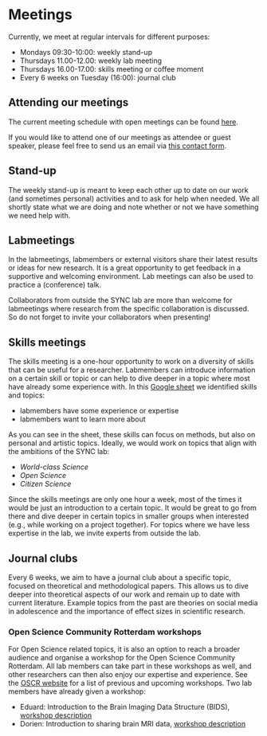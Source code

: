# Meetings

Currently, we meet at regular intervals for different purposes:  



- Mondays 09:30-10:00: weekly stand-up
- Thursdays 11.00-12.00: weekly lab meeting
- Thursdays 16.00-17.00: skills meeting or coffee moment
- Every 6 weeks on Tuesday (16:00): journal club  



## Attending our meetings

The current meeting schedule with open meetings can be found [here](https://eur.data.surfsara.nl/index.php/apps/onlyoffice/s/nRDFO4yc8ZPGZSp).  

If you would like to attend one of our meetings as attendee or guest speaker, please feel free to send us an email via [this contact form](https://erasmus-synclab.nl/contact/). 



## Stand-up

The weekly stand-up is meant to keep each other up to date on our work (and sometimes personal) activities and to ask for help when needed. We all shortly state what we are doing and note whether or not we have something we need help with.  



## Labmeetings

In the labmeetings, labmembers or external visitors share their latest results or ideas for new research. It is a great opportunity to get feedback in a supportive and welcoming environment. Lab meetings can also be used to practice a (conference) talk.

Collaborators from outside the SYNC lab are more than welcome for labmeetings where research from the specific collaboration is discussed. So do not forget to invite your collaborators when presenting!  



## Skills meetings

The skills meeting is a one-hour opportunity to work on a diversity of skills that can be useful for a researcher. Labmembers can introduce information on a certain skill or topic or can help to dive deeper in a topic where most have already some experience with.
In this [Google sheet](https://docs.google.com/spreadsheets/d/1RKIx5xdfvvjomPJ-rH_jyMNGn6oHWyi3PPTI0mwt6vk/edit#gid=0) we identified skills and topics:  

- labmembers have some experience or expertise  
- labmembers want to learn more about  

As you can see in the sheet, these skills can focus on methods, but also on personal and artistic topics. Ideally, we would work on topics that align with the ambitions of the SYNC lab: 

- _World-class Science_
- _Open Science_
- _Citizen Science_


Since the skills meetings are only one hour a week, most of the times it would be just an introduction to a certain topic. It would be great to go from there and dive deeper in certain topics in smaller groups when interested (e.g., while working on a project together).
For topics where we have less expertise in the lab, we invite experts from outside the lab.  


## Journal clubs

Every 6 weeks, we aim to have a journal club about a specific topic, focused on theoretical and methodological papers. This allows us to dive deeper into theoretical aspects of our work and remain up to date with current literature. Example topics from the past are theories on social media in adolescence and the importance of effect sizes in scientific research.  



### Open Science Community Rotterdam workshops

For Open Science related topics, it is also an option to reach a broader audience and organise a workshop for the Open Science Community Rotterdam. All lab members can take part in these workshops as well, and other researchers can then also enjoy our expertise and experience.
See the [OSCR website](https://www.openscience-rotterdam.com/categories/news/) for a list of previous and upcoming workshops. Two lab members have already given a workshop:

- Eduard: Introduction to the Brain Imaging Data Structure (BIDS), [workshop description](https://www.openscience-rotterdam.com/2020/09/intro-bids-sept2020/)
- Dorien: Introduction to sharing brain MRI data, [workshop description](https://www.openscience-rotterdam.com/2020/10/sharing-mri-oct2020/)

 
